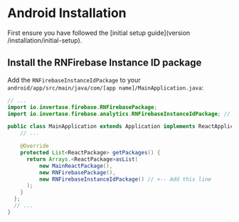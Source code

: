 # Android Installation

First ensure you have followed the [initial setup guide](version /installation/initial-setup).

## Install the RNFirebase Instance ID package

Add the `RNFirebaseInstanceIdPackage` to your `android/app/src/main/java/com/[app name]/MainApplication.java`:

```java
// ...
import io.invertase.firebase.RNFirebasePackage;
import io.invertase.firebase.analytics.RNFirebaseInstanceIdPackage; // <-- Add this line

public class MainApplication extends Application implements ReactApplication {
    // ...

    @Override
    protected List<ReactPackage> getPackages() {
      return Arrays.<ReactPackage>asList(
          new MainReactPackage(),
          new RNFirebasePackage(),
          new RNFirebaseInstanceIdPackage() // <-- Add this line
      );
    }
  };
  // ...
}
```
